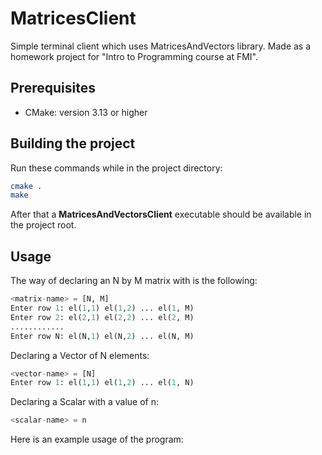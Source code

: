 # MatricesClient
Simple terminal client which uses MatricesAndVectors library. Made as a homework project for "Intro to Programming course at FMI".

## Prerequisites
 - CMake: version 3.13 or higher
 
## Building the project

Run these commands while in the project directory:

 ```bash
 cmake .
 make
 ```

After that a **MatricesAndVectorsClient** executable should be available in the project root.

## Usage

The way of declaring an N by M matrix with is the following:

 ```python
 <matrix-name> = [N, M]
 Enter row 1: el(1,1) el(1,2) ... el(1, M)
 Enter row 2: el(2,1) el(2,2) ... el(2, M)
 ............
 Enter row N: el(N,1) el(N,2) ... el(N, M)
 ```

Declaring a Vector of N elements:

 ```python
 <vector-name> = [N]
 Enter row 1: el(1,1) el(1,2) ... el(1, N)
 ```

Declaring a Scalar with a value of n:

 ```python
 <scalar-name> = n
 ```

Here is an example usage of the program:

 ```python
 
 ```